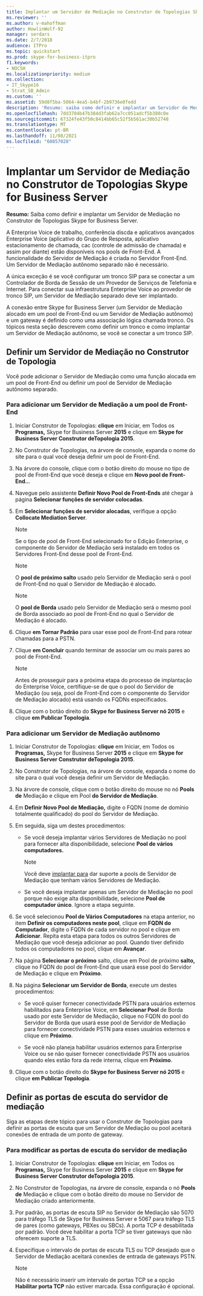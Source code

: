 ```yaml
---
title: Implantar um Servidor de Mediação no Construtor de Topologias Skype for Business Server
ms.reviewer: ''
ms.author: v-mahoffman
author: HowlinWolf-92
manager: serdars
ms.date: 2/7/2018
audience: ITPro
ms.topic: quickstart
ms.prod: skype-for-business-itpro
f1.keywords:
- NOCSH
ms.localizationpriority: medium
ms.collection:
- IT_Skype16
- Strat_SB_Admin
ms.custom: ''
ms.assetid: 59d8f5ba-5064-4ea5-b4bf-2b9736e0fedd
description: 'Resumo: saiba como definir e implantar um Servidor de Mediação no Construtor de Topologias Skype for Business Server.'
ms.openlocfilehash: 7dd3704b47b384d3fab62a7cc051adcf5b380c0e
ms.sourcegitcommit: 67324fe43f50c8414bb65c52f5b561ac30b52748
ms.translationtype: MT
ms.contentlocale: pt-BR
ms.lasthandoff: 11/08/2021
ms.locfileid: "60857028"
---
```

# <a name="deploy-a-mediation-server-in-topology-builder-in-skype-for-business-server"></a>Implantar um Servidor de Mediação no Construtor de Topologias Skype for Business Server
 
**Resumo:** Saiba como definir e implantar um Servidor de Mediação no Construtor de Topologias Skype for Business Server.
  
A Enterprise Voice de trabalho, conferência discda e aplicativos avançados Enterprise Voice (aplicativo do Grupo de Resposta, aplicativo estacionamento de chamada, cac (controle de admissão de chamada) e assim por diante) estão disponíveis nos pools de Front-End. A funcionalidade do Servidor de Mediação é criada no Servidor Front-End. Um Servidor de Mediação autônomo separado não é necessário. 
  
A única exceção é se você configurar um tronco SIP para se conectar a um Controlador de Borda de Sessão de um Provedor de Serviços de Telefonia e Internet. Para conectar sua infraestrutura Enterprise Voice ao provedor de tronco SIP, um Servidor de Mediação separado deve ser implantado.
  
A conexão entre Skype for Business Server (um Servidor de Mediação alocado em um pool de Front-End ou um Servidor de Mediação autônomo) e um gateway é definido como uma associação lógica chamada tronco. Os tópicos nesta seção descrevem como definir um tronco e como implantar um Servidor de Mediação autônomo, se você se conectar a um tronco SIP.
  
## <a name="define-a-mediation-server-in-topology-builder"></a>Definir um Servidor de Mediação no Construtor de Topologia

Você pode adicionar o Servidor de Mediação como uma função alocada em um pool de Front-End ou definir um pool de Servidor de Mediação autônomo separado.
  
### <a name="to-add-a-mediation-server-to-a-front-end-pool"></a>Para adicionar um Servidor de Mediação a um pool de Front-End

1. Iniciar Construtor de Topologias: **clique** em Iniciar, em Todos os **Programas,** Skype for Business Server **2015** e clique em **Skype for Business Server Construtor deTopologia 2015**.
    
2. No Construtor de Topologias, na árvore de console, expanda o nome do site para o qual você deseja definir um pool de Front-End.
    
3. Na árvore do console, clique com o botão direito do mouse no tipo de pool de Front-End que você deseja e clique em **Novo pool de Front-End..**.
    
4. Navegue pelo assistente **Definir Novo Pool de Front-Ends** até chegar à página **Selecionar funções de servidor colocadas**.
    
5. Em **Selecionar funções de servidor alocadas**, verifique a opção **Collocate Mediation Server**.
    
    > [!NOTE]
    > Se o tipo de pool de Front-End selecionado for o Edição Enterprise, o componente do Servidor de Mediação será instalado em todos os Servidores Front-End desse pool de Front-End. 
  
    > [!NOTE]
    > O **pool de próximo salto** usado pelo Servidor de Mediação será o pool de Front-End no qual o Servidor de Mediação é alocado.
  
    > [!NOTE]
    > O **pool de Borda** usado pelo Servidor de Mediação será o mesmo pool de Borda associado ao pool de Front-End no qual o Servidor de Mediação é alocado.
  
6. Clique **em Tornar Padrão** para usar esse pool de Front-End para rotear chamadas para a PSTN.
    
7. Clique **em Concluir** quando terminar de associar um ou mais pares ao pool de Front-End.
    
    > [!NOTE]
    > Antes de prosseguir para a próxima etapa do processo de implantação do Enterprise Voice, certifique-se de que o pool do Servidor de Mediação (ou seja, pool de Front-End com o componente do Servidor de Mediação alocado) está usando os FQDNs especificados. 
  
8. Clique com o botão direito do **Skype for Business Server nó 2015** e clique **em Publicar Topologia**.
    
### <a name="to-add-a-standalone-mediation-server"></a>Para adicionar um Servidor de Mediação autônomo

1. Iniciar Construtor de Topologias: **clique** em Iniciar, em Todos os **Programas,** Skype for Business Server **2015** e clique em **Skype for Business Server Construtor deTopologia 2015**.
    
2. No Construtor de Topologias, na árvore de console, expanda o nome do site para o qual você deseja definir um Servidor de Mediação.
    
3. Na árvore de console, clique com o botão direito do mouse no nó **Pools de** Mediação e clique em Pool **do Servidor de Mediação**.
    
4. Em **Definir Novo Pool de Mediação,** digite o FQDN (nome de domínio totalmente qualificado) do pool do Servidor de Mediação.
    
5. Em seguida, siga um destes procedimentos:
    
   - Se você deseja implantar vários Servidores de Mediação no pool para fornecer alta disponibilidade, selecione **Pool de vários computadores.**
    
     > [!NOTE]
     > Você deve [implantar para](../../plan-your-deployment/network-requirements/load-balancing.md#BKMK_DNSLoadBalancing) dar suporte a pools de Servidor de Mediação que tenham vários Servidores de Mediação.
  
   - Se você deseja implantar apenas um Servidor de Mediação no pool porque não exige alta disponibilidade, selecione **Pool de computador único**. Ignore a etapa seguinte.
    
6. Se você selecionou **Pool de Vários Computadores** na etapa anterior, no item **Definir os computadores neste pool**, clique em **FQDN do Computador**, digite o FQDN de cada servidor no pool e clique em **Adicionar**. Repita esta etapa para todos os outros Servidores de Mediação que você deseja adicionar ao pool. Quando tiver definido todos os computadores no pool, clique em **Avançar**.
    
7. Na página **Selecionar o próximo** salto, clique em Pool de próximo **salto,** clique no FQDN do pool de Front-End que usará esse pool do Servidor de Mediação e clique em **Próximo**.
    
8. Na página **Selecionar um Servidor de Borda**, execute um destes procedimentos:
    
   - Se você quiser fornecer conectividade PSTN para usuários externos habilitados para Enterprise Voice, em **Selecionar Pool** de Borda usado por este Servidor de Mediação, clique no FQDN do pool do Servidor de Borda que usará esse pool de Servidor de Mediação para fornecer conectividade PSTN para esses usuários externos e clique em **Próximo**.
    
   - Se você não planeja habilitar usuários externos para Enterprise Voice ou se não quiser fornecer conectividade PSTN aos usuários quando eles estão fora da rede interna, clique em **Próximo**.
    
9. Clique com o botão direito do **Skype for Business Server nó 2015** e clique **em Publicar Topologia**.
    
## <a name="define-the-mediation-server-listening-ports"></a>Definir as portas de escuta do servidor de mediação

Siga as etapas deste tópico para usar o Construtor de Topologias para definir as portas de escuta que um Servidor de Mediação ou pool aceitará conexões de entrada de um ponto de gateway.
  
### <a name="to-modify-the-mediation-server-listening-ports"></a>Para modificar as portas de escuta do servidor de mediação

1. Iniciar Construtor de Topologias: **clique** em Iniciar, em Todos os **Programas,** Skype for Business Server **2015** e clique em **Skype for Business Server Construtor deTopologia 2015**.
    
2. No Construtor de Topologias, na árvore de console, expanda o nó **Pools de** Mediação e clique com o botão direito do mouse no Servidor de Mediação criado anteriormente.
    
3. Por padrão, as portas de escuta SIP no Servidor de Mediação são 5070 para tráfego TLS de Skype for Business Server e 5067 para tráfego TLS de pares (como gateways, PBXes ou SBCs). A porta TCP é desabilitada por padrão. Você deve habilitar a porta TCP se tiver gateways que não oferecem suporte a TLS.
    
4. Especifique o intervalo de portas de escuta TLS ou TCP desejado que o Servidor de Mediação aceitará conexões de entrada de gateways PSTN.
    
    > [!NOTE]
    > Não é necessário inserir um intervalo de portas TCP se a opção **Habilitar porta TCP** não estiver marcada. Essa configuração é opcional.
  

